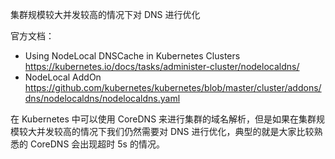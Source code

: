 集群规模较大并发较高的情况下对 DNS 进行优化

官方文档：

- Using NodeLocal DNSCache in Kubernetes Clusters <https://kubernetes.io/docs/tasks/administer-cluster/nodelocaldns/>
- NodeLocal AddOn <https://github.com/kubernetes/kubernetes/blob/master/cluster/addons/dns/nodelocaldns/nodelocaldns.yaml>

在 Kubernetes 中可以使用 CoreDNS 来进行集群的域名解析，但是如果在集群规模较大并发较高的情况下我们仍然需要对 DNS 进行优化，典型的就是大家比较熟悉的 CoreDNS 会出现超时 5s 的情况。